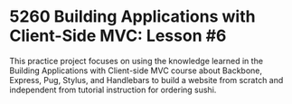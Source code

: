 # 5260 Building Applications with Client-Side MVC: Lesson #6

This practice project focuses on using the knowledge learned in the Building Applications with Client-side MVC course about Backbone, Express, Pug, Stylus, and Handlebars to build a website from scratch and independent from tutorial instruction for ordering sushi. 
